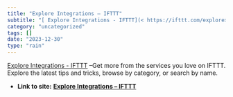 ```yaml
---
title: "Explore Integrations – IFTTT"
subtitle: "[ Explore Integrations - IFTTT](< https://ifttt.com/explore>) –Get more from"
category: "uncategorized"
tags: []
date: "2023-12-30"
type: "rain"
---
```

[ Explore Integrations - IFTTT](< https://ifttt.com/explore>) –Get more from
the services you love on IFTTT. Explore the latest tips and tricks, browse by
category, or search by name.


* **Link to site:** **[Explore Integrations – IFTTT](None)**